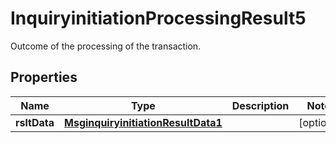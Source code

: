 

# InquiryinitiationProcessingResult5

Outcome of the processing of the transaction.

## Properties

| Name | Type | Description | Notes |
|------------ | ------------- | ------------- | -------------|
|**rsltData** | [**MsginquiryinitiationResultData1**](MsginquiryinitiationResultData1.md) |  |  [optional] |



